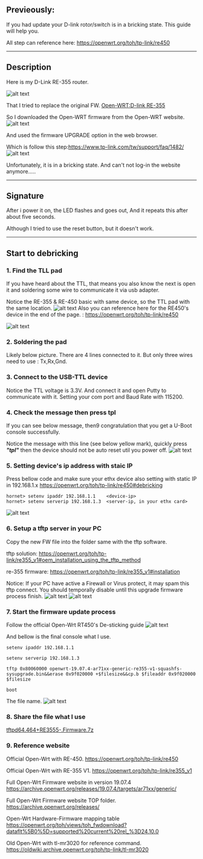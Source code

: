 ## Previeously:
If you had update your D-link rotor/switch is in a bricking state. This guide will help you.

All step can reference here: https://openwrt.org/toh/tp-link/re450

---
## Description
Here is my D-Link RE-355 router.

![alt text](image.png)

That I tried to replace the original FW.
[Open-WRT:D-link RE-355](<https://openwrt.org/toh/tp-link/re355_v1>)

So I downloaded the Open-WRT firmware from the Open-WRT website.
![alt text](image-1.png)

And used the firmware UPGRADE option in the web browser.

Which is follow this step:https://www.tp-link.com/tw/support/faq/1482/
![alt text](image-2.png)

Unfortunately, it is in a bricking state. 
And can't not log-in the website anymore.....



---
## Signature
After i power it on, the LED flashes and goes out, And it repeats this after about five seconds.

Although I tried to use the reset button, but it doesn't work.

---
## Start to debricking

### 1. Find the TLL pad
If you have heard about the TTL, that means you also know the next is open it and soldering some wire to communicate it via usb adapter.

Notice the RE-355 & RE-450 basic with same device, so the TTL pad with the same location.
![alt text](image-3.png)
Also you can reference here for the RE450's device in the end of the page. : https://openwrt.org/toh/tp-link/re450

![alt text](image-13.png)


### 2. Soldering the pad
Likely below picture. There are 4 lines connected to it.
But only three wires need to use : Tx,Rx,Gnd.

### 3. Connect to the USB-TTL device
Notice the TTL voltage is 3.3V.
And connect it and open Putty to communicate with it.
Setting your com port and Baud Rate with 115200.

### 4. Check the message then press tpl
If you can see below message, then9 congratulation that you get a U-Boot console successfully.

Notice the message with this line (see below yellow mark), quickly press ***"tpl"*** then the device should not be auto reset util you power off.
![alt text](image-4.png)

### 5. Setting device's ip address with staic IP
Press bellow code and make sure your ethx device also setting with static IP in 192.168.1.x
https://openwrt.org/toh/tp-link/re450#debricking
```script
hornet> setenv ipaddr 192.168.1.1    <device-ip>
hornet> setenv serverip 192.168.1.3  <server-ip, in your ethx card>
```
![alt text](image-11.png)

### 6. Setup a tftp server in your PC
Copy the new FW file into the folder same with the tftp software.

tftp solution: https://openwrt.org/toh/tp-link/re355_v1#oem_installation_using_the_tftp_method

re-355 firmware: https://openwrt.org/toh/tp-link/re355_v1#installation

Notice: If your PC have active a Firewall or Virus protect, it may spam this tftp connect. You should temporally disable until this upgrade firmware process finish.
![alt text](image-8.png)
![alt text](image-7.png)

### 7. Start the firmware update process
Follow the official Open-Wrt RT450's De-sticking guide
![alt text](image-12.png)


And bellow is the final console what I use.
```console
setenv ipaddr 192.168.1.1

setenv serverip 192.168.1.3

tftp 0x80060000 openwrt-19.07.4-ar71xx-generic-re355-v1-squashfs-sysupgrade.bin&&erase 0x9f020000 +$filesize&&cp.b $fileaddr 0x9f020000 $filesize

boot
```
The file name.
![alt text](image-10.png)


### 8. Share the file what I use
[tftpd64.464+RE3555-.Firmware.7z](<./tftpd64.464+RE3555-.Firmware.7z> "Tilte")



### 9. Reference website

Official Open-Wrt with RE-450.
https://openwrt.org/toh/tp-link/re450


Official Open-Wrt with RE-355 V1.
https://openwrt.org/toh/tp-link/re355_v1


Full Open-Wrt Firmware website in version 19.07.4
https://archive.openwrt.org/releases/19.07.4/targets/ar71xx/generic/

Full Open-Wrt Firmware website TOP folder.
https://archive.openwrt.org/releases/

Open-Wrt Hardware-Firmware mapping table
https://openwrt.org/toh/views/toh_fwdownload?dataflt%5B0%5D=supported%20current%20rel_%3D24.10.0




Old Open-Wrt with tl-mr3020 for reference command.
https://oldwiki.archive.openwrt.org/toh/tp-link/tl-mr3020